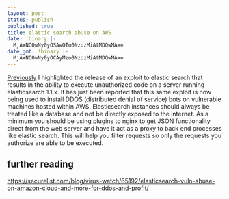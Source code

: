```yaml
---
layout: post
status: publish
published: true
title: elastic search abuse on AWS
date: !binary |-
  MjAxNC0wNy0yOSAwOTo0NzozMiAtMDQwMA==
date_gmt: !binary |-
  MjAxNC0wNy0yOCAyMzo0NzozMiAtMDQwMA==
---
```

<a href="https://dodwell.us/insecure-default-in-elasticsearch-enables-remote-code-execution/" title="Insecure default in Elasticsearch enables remote code execution" target="_blank">Previously</a> I highlighted the release of an exploit to elastic search that results in the ability to execute unauthorized code on a server running elasticsearch 1.1.x. It has just been reported that this same exploit is now being used to install DDOS (distributed denial of service) bots on vulnerable machines hosted within AWS. Elasticsearch instances should always be treated like a database and not be directly exposed to the internet. As a minimum you should be using plugins to nginx to get JSON functionality direct from the web server and have it act as a proxy to back end processes like elastic search. This will help you filter requests so only the requests you authorize are able to be executed.


## further reading

<a href="https://securelist.com/blog/virus-watch/65192/elasticsearch-vuln-abuse-on-amazon-cloud-and-more-for-ddos-and-profit/" target="_blank" title="elasticsearch Vuln Abuse on Amazon Cloud and More for DDoS and Profit">https://securelist.com/blog/virus-watch/65192/elasticsearch-vuln-abuse-on-amazon-cloud-and-more-for-ddos-and-profit/</a>
